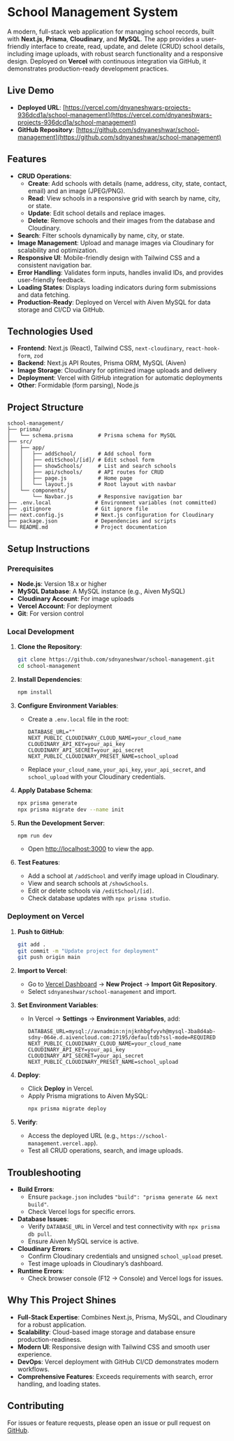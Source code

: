 # School Management System

A modern, full-stack web application for managing school records, built with **Next.js**, **Prisma**, **Cloudinary**, and **MySQL**. The app provides a user-friendly interface to create, read, update, and delete (CRUD) school details, including image uploads, with robust search functionality and a responsive design. Deployed on **Vercel** with continuous integration via GitHub, it demonstrates production-ready development practices.

## Live Demo

- **Deployed URL**: [https://vercel.com/dnyaneshwars-projects-936dcd1a/school-management](https://vercel.com/dnyaneshwars-projects-936dcd1a/school-management)
- **GitHub Repository**: [https://github.com/sdnyaneshwar/school-management](https://github.com/sdnyaneshwar/school-management)

## Features

- **CRUD Operations**:
  - **Create**: Add schools with details (name, address, city, state, contact, email) and an image (JPEG/PNG).
  - **Read**: View schools in a responsive grid with search by name, city, or state.
  - **Update**: Edit school details and replace images.
  - **Delete**: Remove schools and their images from the database and Cloudinary.
- **Search**: Filter schools dynamically by name, city, or state.
- **Image Management**: Upload and manage images via Cloudinary for scalability and optimization.
- **Responsive UI**: Mobile-friendly design with Tailwind CSS and a consistent navigation bar.
- **Error Handling**: Validates form inputs, handles invalid IDs, and provides user-friendly feedback.
- **Loading States**: Displays loading indicators during form submissions and data fetching.
- **Production-Ready**: Deployed on Vercel with Aiven MySQL for data storage and CI/CD via GitHub.

## Technologies Used

- **Frontend**: Next.js (React), Tailwind CSS, `next-cloudinary`, `react-hook-form`, `zod`
- **Backend**: Next.js API Routes, Prisma ORM, MySQL (Aiven)
- **Image Storage**: Cloudinary for optimized image uploads and delivery
- **Deployment**: Vercel with GitHub integration for automatic deployments
- **Other**: Formidable (form parsing), Node.js

## Project Structure

```
school-management/
├── prisma/
│   └── schema.prisma        # Prisma schema for MySQL
├── src/
│   ├── app/
│   │   ├── addSchool/       # Add school form
│   │   ├── editSchool/[id]/ # Edit school form
│   │   ├── showSchools/     # List and search schools
│   │   ├── api/schools/     # API routes for CRUD
│   │   ├── page.js          # Home page
│   │   └── layout.js        # Root layout with navbar
│   └── components/
│       └── Navbar.js        # Responsive navigation bar
├── .env.local              # Environment variables (not committed)
├── .gitignore              # Git ignore file
├── next.config.js          # Next.js configuration for Cloudinary
├── package.json            # Dependencies and scripts
└── README.md               # Project documentation
```

## Setup Instructions

### Prerequisites
- **Node.js**: Version 18.x or higher
- **MySQL Database**: A MySQL instance (e.g., Aiven MySQL)
- **Cloudinary Account**: For image uploads
- **Vercel Account**: For deployment
- **Git**: For version control

### Local Development
1. **Clone the Repository**:
   ```bash
   git clone https://github.com/sdnyaneshwar/school-management.git
   cd school-management
   ```

2. **Install Dependencies**:
   ```bash
   npm install
   ```

3. **Configure Environment Variables**:
   - Create a `.env.local` file in the root:
     ```env
     DATABASE_URL=""
     NEXT_PUBLIC_CLOUDINARY_CLOUD_NAME=your_cloud_name
     CLOUDINARY_API_KEY=your_api_key
     CLOUDINARY_API_SECRET=your_api_secret
     NEXT_PUBLIC_CLOUDINARY_PRESET_NAME=school_upload
     ```
   - Replace `your_cloud_name`, `your_api_key`, `your_api_secret`, and `school_upload` with your Cloudinary credentials.

4. **Apply Database Schema**:
   ```bash
   npx prisma generate
   npx prisma migrate dev --name init
   ```

5. **Run the Development Server**:
   ```bash
   npm run dev
   ```
   - Open [http://localhost:3000](http://localhost:3000) to view the app.

6. **Test Features**:
   - Add a school at `/addSchool` and verify image upload in Cloudinary.
   - View and search schools at `/showSchools`.
   - Edit or delete schools via `/editSchool/[id]`.
   - Check database updates with `npx prisma studio`.

### Deployment on Vercel
1. **Push to GitHub**:
   ```bash
   git add .
   git commit -m "Update project for deployment"
   git push origin main
   ```

2. **Import to Vercel**:
   - Go to [Vercel Dashboard](https://vercel.com) → **New Project** → **Import Git Repository**.
   - Select `sdnyaneshwar/school-management` and import.

3. **Set Environment Variables**:
   - In Vercel → **Settings** → **Environment Variables**, add:
     ```
     DATABASE_URL=mysql://avnadmin:njnjknhbgfvyvh@mysql-3ba8d4ab-sdny-064e.d.aivencloud.com:27195/defaultdb?ssl-mode=REQUIRED
     NEXT_PUBLIC_CLOUDINARY_CLOUD_NAME=your_cloud_name
     CLOUDINARY_API_KEY=your_api_key
     CLOUDINARY_API_SECRET=your_api_secret
     NEXT_PUBLIC_CLOUDINARY_PRESET_NAME=school_upload
     ```

4. **Deploy**:
   - Click **Deploy** in Vercel.
   - Apply Prisma migrations to Aiven MySQL:
     ```bash
     npx prisma migrate deploy
     ```

5. **Verify**:
   - Access the deployed URL (e.g., `https://school-management.vercel.app`).
   - Test all CRUD operations, search, and image uploads.

## Troubleshooting
- **Build Errors**:
  - Ensure `package.json` includes `"build": "prisma generate && next build"`.
  - Check Vercel logs for specific errors.
- **Database Issues**:
  - Verify `DATABASE_URL` in Vercel and test connectivity with `npx prisma db pull`.
  - Ensure Aiven MySQL service is active.
- **Cloudinary Errors**:
  - Confirm Cloudinary credentials and unsigned `school_upload` preset.
  - Test image uploads in Cloudinary’s dashboard.
- **Runtime Errors**:
  - Check browser console (F12 → Console) and Vercel logs for issues.

## Why This Project Shines
- **Full-Stack Expertise**: Combines Next.js, Prisma, MySQL, and Cloudinary for a robust application.
- **Scalability**: Cloud-based image storage and database ensure production-readiness.
- **Modern UI**: Responsive design with Tailwind CSS and smooth user experience.
- **DevOps**: Vercel deployment with GitHub CI/CD demonstrates modern workflows.
- **Comprehensive Features**: Exceeds requirements with search, error handling, and loading states.

## Contributing
For issues or feature requests, please open an issue or pull request on [GitHub](https://github.com/sdnyaneshwar/school-management).
